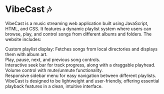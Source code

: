 <h1>VibeCast 🎶</h1>
VibeCast is a music streaming web application built using JavaScript, HTML, and CSS. It features a dynamic playlist system where users can browse, play, and control songs from different albums and folders. The website includes:</br>

Custom playlist display: Fetches songs from local directories and displays them with album art.</br>
Play, pause, next, and previous song controls.</br>
Interactive seek bar for track progress, along with a draggable playhead.</br>
Volume control with mute/unmute functionality.</br>
Responsive sidebar menu for easy navigation between different playlists.</br>
VibeCast is designed to be lightweight and user-friendly, offering essential playback features in a clean, intuitive interface.</br>

